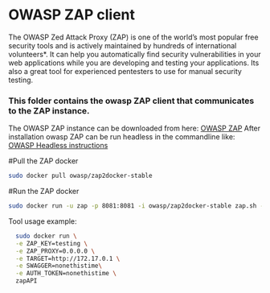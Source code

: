 # OWASP ZAP client

The OWASP Zed Attack Proxy (ZAP) is one of the world’s most popular free security tools and is actively maintained by hundreds of international volunteers*. It can help you automatically find security vulnerabilities in your web applications while you are developing and testing your applications. Its also a great tool for experienced pentesters to use for manual security testing.

### This folder contains the owasp ZAP client that communicates to the ZAP instance.

The OWASP ZAP instance can be downloaded from here: [OWASP ZAP](https://www.owasp.org/index.php/OWASP_Zed_Attack_Proxy_Project)
After installation owasp ZAP can be run headless in the commandline like:
[OWASP Headless instructions](https://github.com/zaproxy/zap-core-help/wiki/HelpCmdline)


#Pull the ZAP docker
```bash
sudo docker pull owasp/zap2docker-stable
```

#Run the ZAP docker 
```bash
sudo docker run -u zap -p 8081:8081 -i owasp/zap2docker-stable zap.sh -daemon -host 172.17.0.1 -port 8081 -config api.key=testing -config api.addrs.addr.name=.* -config api.addrs.addr.regex=true
```



Tool usage example:
```bash
  sudo docker run \
  -e ZAP_KEY=testing \
  -e ZAP_PROXY=0.0.0.0 \
  -e TARGET=http://172.17.0.1 \
  -e SWAGGER=nonethistime\
  -e AUTH_TOKEN=nonethistime \ 
  zapAPI
```
